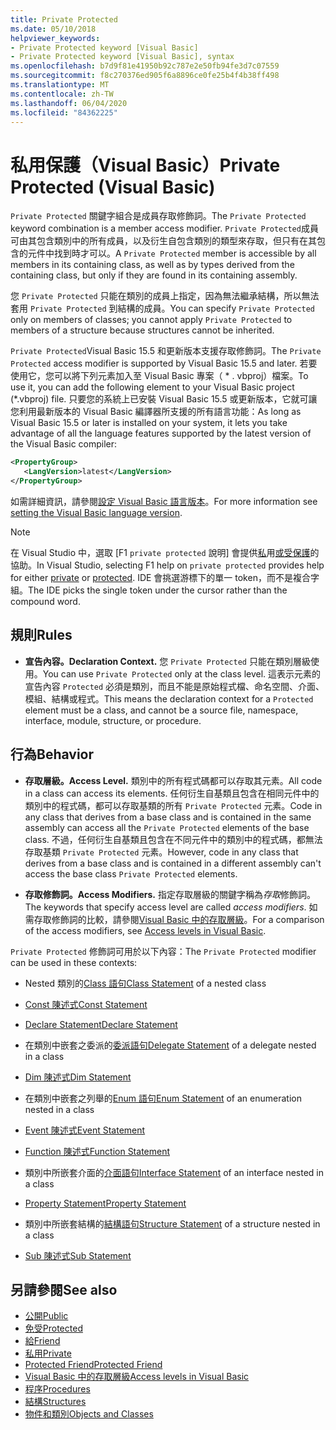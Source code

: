 ```yaml
---
title: Private Protected
ms.date: 05/10/2018
helpviewer_keywords:
- Private Protected keyword [Visual Basic]
- Private Protected keyword [Visual Basic], syntax
ms.openlocfilehash: b7d9f81e41950b92c787e2e50fb94fe3d7c07559
ms.sourcegitcommit: f8c270376ed905f6a8896ce0fe25b4f4b38ff498
ms.translationtype: MT
ms.contentlocale: zh-TW
ms.lasthandoff: 06/04/2020
ms.locfileid: "84362225"
---
```

# <a name="private-protected-visual-basic"></a><span data-ttu-id="66f26-102">私用保護（Visual Basic）</span><span class="sxs-lookup"><span data-stu-id="66f26-102">Private Protected (Visual Basic)</span></span>

<span data-ttu-id="66f26-103">`Private Protected` 關鍵字組合是成員存取修飾詞。</span><span class="sxs-lookup"><span data-stu-id="66f26-103">The `Private Protected` keyword combination is a member access modifier.</span></span> <span data-ttu-id="66f26-104">`Private Protected`成員可由其包含類別中的所有成員，以及衍生自包含類別的類型來存取，但只有在其包含的元件中找到時才可以。</span><span class="sxs-lookup"><span data-stu-id="66f26-104">A `Private Protected` member is accessible by all members in its containing class, as well as by types derived from the containing class, but only if they are found in its containing assembly.</span></span>

<span data-ttu-id="66f26-105">您 `Private Protected` 只能在類別的成員上指定，因為無法繼承結構，所以無法套用 `Private Protected` 到結構的成員。</span><span class="sxs-lookup"><span data-stu-id="66f26-105">You can specify `Private Protected` only on members of classes; you cannot apply `Private Protected` to members of a structure because structures cannot be inherited.</span></span>

<span data-ttu-id="66f26-106">`Private Protected`Visual Basic 15.5 和更新版本支援存取修飾詞。</span><span class="sxs-lookup"><span data-stu-id="66f26-106">The `Private Protected` access modifier is supported by Visual Basic 15.5 and later.</span></span> <span data-ttu-id="66f26-107">若要使用它，您可以將下列元素加入至 Visual Basic 專案（ \* . vbproj）檔案。</span><span class="sxs-lookup"><span data-stu-id="66f26-107">To use it, you can add the following element to your Visual Basic project (\*.vbproj) file.</span></span> <span data-ttu-id="66f26-108">只要您的系統上已安裝 Visual Basic 15.5 或更新版本，它就可讓您利用最新版本的 Visual Basic 編譯器所支援的所有語言功能：</span><span class="sxs-lookup"><span data-stu-id="66f26-108">As long as Visual Basic 15.5 or later is installed on your system, it lets you take advantage of all the language features supported by the latest version of the Visual Basic compiler:</span></span>

```xml
<PropertyGroup>
   <LangVersion>latest</LangVersion>
</PropertyGroup>
```

<span data-ttu-id="66f26-109">如需詳細資訊，請參閱[設定 Visual Basic 語言版本](../configure-language-version.md)。</span><span class="sxs-lookup"><span data-stu-id="66f26-109">For more information see [setting the Visual Basic language version](../configure-language-version.md).</span></span>

> [!NOTE]
> <span data-ttu-id="66f26-110">在 Visual Studio 中，選取 [F1 `private protected` 說明] 會提供[私](private.md)用[或受保護](protected.md)的協助。</span><span class="sxs-lookup"><span data-stu-id="66f26-110">In Visual Studio, selecting F1 help on `private protected` provides help for either [private](private.md) or [protected](protected.md).</span></span> <span data-ttu-id="66f26-111">IDE 會挑選游標下的單一 token，而不是複合字組。</span><span class="sxs-lookup"><span data-stu-id="66f26-111">The IDE picks the single token under the cursor rather than the compound word.</span></span>

## <a name="rules"></a><span data-ttu-id="66f26-112">規則</span><span class="sxs-lookup"><span data-stu-id="66f26-112">Rules</span></span>

- <span data-ttu-id="66f26-113">**宣告內容。**</span><span class="sxs-lookup"><span data-stu-id="66f26-113">**Declaration Context.**</span></span> <span data-ttu-id="66f26-114">您 `Private Protected` 只能在類別層級使用。</span><span class="sxs-lookup"><span data-stu-id="66f26-114">You can use `Private Protected` only at the class level.</span></span> <span data-ttu-id="66f26-115">這表示元素的宣告內容 `Protected` 必須是類別，而且不能是原始程式檔、命名空間、介面、模組、結構或程式。</span><span class="sxs-lookup"><span data-stu-id="66f26-115">This means the declaration context for a `Protected` element must be a class, and cannot be a source file, namespace, interface, module, structure, or procedure.</span></span>

## <a name="behavior"></a><span data-ttu-id="66f26-116">行為</span><span class="sxs-lookup"><span data-stu-id="66f26-116">Behavior</span></span>

- <span data-ttu-id="66f26-117">**存取層級。**</span><span class="sxs-lookup"><span data-stu-id="66f26-117">**Access Level.**</span></span> <span data-ttu-id="66f26-118">類別中的所有程式碼都可以存取其元素。</span><span class="sxs-lookup"><span data-stu-id="66f26-118">All code in a class can access its elements.</span></span> <span data-ttu-id="66f26-119">任何衍生自基類且包含在相同元件中的類別中的程式碼，都可以存取基類的所有 `Private Protected` 元素。</span><span class="sxs-lookup"><span data-stu-id="66f26-119">Code in any class that derives from a base class and is contained in the same assembly can access all the `Private Protected` elements of the base class.</span></span> <span data-ttu-id="66f26-120">不過，任何衍生自基類且包含在不同元件中的類別中的程式碼，都無法存取基類 `Private Protected` 元素。</span><span class="sxs-lookup"><span data-stu-id="66f26-120">However, code in any class that derives from a base class and is contained in a different assembly can't access the base class `Private Protected` elements.</span></span>

- <span data-ttu-id="66f26-121">**存取修飾詞。**</span><span class="sxs-lookup"><span data-stu-id="66f26-121">**Access Modifiers.**</span></span> <span data-ttu-id="66f26-122">指定存取層級的關鍵字稱為*存取*修飾詞。</span><span class="sxs-lookup"><span data-stu-id="66f26-122">The keywords that specify access level are called *access modifiers*.</span></span> <span data-ttu-id="66f26-123">如需存取修飾詞的比較，請參閱[Visual Basic 中的存取層級](../../programming-guide/language-features/declared-elements/access-levels.md)。</span><span class="sxs-lookup"><span data-stu-id="66f26-123">For a comparison of the access modifiers, see [Access levels in Visual Basic](../../programming-guide/language-features/declared-elements/access-levels.md).</span></span>

<span data-ttu-id="66f26-124">`Private Protected` 修飾詞可用於以下內容：</span><span class="sxs-lookup"><span data-stu-id="66f26-124">The `Private Protected` modifier can be used in these contexts:</span></span>

- <span data-ttu-id="66f26-125">Nested 類別的[Class 語句](../statements/class-statement.md)</span><span class="sxs-lookup"><span data-stu-id="66f26-125">[Class Statement](../statements/class-statement.md) of a nested class</span></span>

- [<span data-ttu-id="66f26-126">Const 陳述式</span><span class="sxs-lookup"><span data-stu-id="66f26-126">Const Statement</span></span>](../statements/const-statement.md)

- [<span data-ttu-id="66f26-127">Declare Statement</span><span class="sxs-lookup"><span data-stu-id="66f26-127">Declare Statement</span></span>](../statements/declare-statement.md)

- <span data-ttu-id="66f26-128">在類別中嵌套之委派的[委派語句](../statements/delegate-statement.md)</span><span class="sxs-lookup"><span data-stu-id="66f26-128">[Delegate Statement](../statements/delegate-statement.md) of a delegate nested in a class</span></span>

- [<span data-ttu-id="66f26-129">Dim 陳述式</span><span class="sxs-lookup"><span data-stu-id="66f26-129">Dim Statement</span></span>](../statements/dim-statement.md)

- <span data-ttu-id="66f26-130">在類別中嵌套之列舉的[Enum 語句](../statements/enum-statement.md)</span><span class="sxs-lookup"><span data-stu-id="66f26-130">[Enum Statement](../statements/enum-statement.md) of an enumeration nested in a class</span></span>

- [<span data-ttu-id="66f26-131">Event 陳述式</span><span class="sxs-lookup"><span data-stu-id="66f26-131">Event Statement</span></span>](../statements/event-statement.md)

- [<span data-ttu-id="66f26-132">Function 陳述式</span><span class="sxs-lookup"><span data-stu-id="66f26-132">Function Statement</span></span>](../statements/function-statement.md)

- <span data-ttu-id="66f26-133">類別中所嵌套介面的[介面語句](../statements/interface-statement.md)</span><span class="sxs-lookup"><span data-stu-id="66f26-133">[Interface Statement](../statements/interface-statement.md) of an interface nested in a class</span></span>

- [<span data-ttu-id="66f26-134">Property Statement</span><span class="sxs-lookup"><span data-stu-id="66f26-134">Property Statement</span></span>](../statements/property-statement.md)

- <span data-ttu-id="66f26-135">類別中所嵌套結構的[結構語句](../statements/structure-statement.md)</span><span class="sxs-lookup"><span data-stu-id="66f26-135">[Structure Statement](../statements/structure-statement.md) of a structure nested in a class</span></span>

- [<span data-ttu-id="66f26-136">Sub 陳述式</span><span class="sxs-lookup"><span data-stu-id="66f26-136">Sub Statement</span></span>](../statements/sub-statement.md)

## <a name="see-also"></a><span data-ttu-id="66f26-137">另請參閱</span><span class="sxs-lookup"><span data-stu-id="66f26-137">See also</span></span>

- [<span data-ttu-id="66f26-138">公開</span><span class="sxs-lookup"><span data-stu-id="66f26-138">Public</span></span>](public.md)
- [<span data-ttu-id="66f26-139">免受</span><span class="sxs-lookup"><span data-stu-id="66f26-139">Protected</span></span>](protected.md)
- [<span data-ttu-id="66f26-140">給</span><span class="sxs-lookup"><span data-stu-id="66f26-140">Friend</span></span>](friend.md)
- [<span data-ttu-id="66f26-141">私用</span><span class="sxs-lookup"><span data-stu-id="66f26-141">Private</span></span>](private.md)
- [<span data-ttu-id="66f26-142">Protected Friend</span><span class="sxs-lookup"><span data-stu-id="66f26-142">Protected Friend</span></span>](./protected-friend.md)
- [<span data-ttu-id="66f26-143">Visual Basic 中的存取層級</span><span class="sxs-lookup"><span data-stu-id="66f26-143">Access levels in Visual Basic</span></span>](../../programming-guide/language-features/declared-elements/access-levels.md)
- [<span data-ttu-id="66f26-144">程序</span><span class="sxs-lookup"><span data-stu-id="66f26-144">Procedures</span></span>](../../programming-guide/language-features/procedures/index.md)
- [<span data-ttu-id="66f26-145">結構</span><span class="sxs-lookup"><span data-stu-id="66f26-145">Structures</span></span>](../../programming-guide/language-features/data-types/structures.md)
- [<span data-ttu-id="66f26-146">物件和類別</span><span class="sxs-lookup"><span data-stu-id="66f26-146">Objects and Classes</span></span>](../../programming-guide/language-features/objects-and-classes/index.md)
